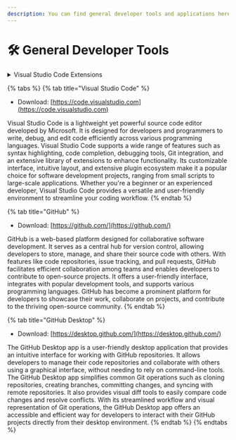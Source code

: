 ```yaml
---
description: You can find general developer tools and applications here!
---
```


# 🛠 General Developer Tools



<details>

<summary>Visual Studio Code Extensions</summary>

* Prettier: [https://marketplace.visualstudio.com/items?itemName=esbenp.prettier-vscode](https://marketplace.visualstudio.com/items?itemName=esbenp.prettier-vscode)
* Live Server: [https://marketplace.visualstudio.com/items?itemName=ritwickdey.LiveServer](https://marketplace.visualstudio.com/items?itemName=ritwickdey.LiveServer)
* Intellicode: [https://marketplace.visualstudio.com/items?itemName=VisualStudioExptTeam.vscodeintellicode](https://marketplace.visualstudio.com/items?itemName=VisualStudioExptTeam.vscodeintellicode)
* GitLens: [https://marketplace.visualstudio.com/items?itemName=eamodio.gitlens](https://marketplace.visualstudio.com/items?itemName=eamodio.gitlens)

</details>

{% tabs %}
{% tab title="Visual Studio Code" %}
* Download: [https://code.visualstudio.com](https://code.visualstudio.com)

Visual Studio Code is a lightweight yet powerful source code editor developed by Microsoft. It is designed for developers and programmers to write, debug, and edit code efficiently across various programming languages. Visual Studio Code supports a wide range of features such as syntax highlighting, code completion, debugging tools, Git integration, and an extensive library of extensions to enhance functionality. Its customizable interface, intuitive layout, and extensive plugin ecosystem make it a popular choice for software development projects, ranging from small scripts to large-scale applications. Whether you're a beginner or an experienced developer, Visual Studio Code provides a versatile and user-friendly environment to streamline your coding workflow.
{% endtab %}

{% tab title="GitHub" %}
* Download: [https://github.com/](https://github.com/)

GitHub is a web-based platform designed for collaborative software development. It serves as a central hub for version control, allowing developers to store, manage, and share their source code with others. With features like code repositories, issue tracking, and pull requests, GitHub facilitates efficient collaboration among teams and enables developers to contribute to open-source projects. It offers a user-friendly interface, integrates with popular development tools, and supports various programming languages. GitHub has become a prominent platform for developers to showcase their work, collaborate on projects, and contribute to the thriving open-source community.
{% endtab %}

{% tab title="GitHub Desktop" %}
* Download: [https://desktop.github.com/](https://desktop.github.com/)

The GitHub Desktop app is a user-friendly desktop application that provides an intuitive interface for working with GitHub repositories. It allows developers to manage their code repositories and collaborate with others using a graphical interface, without needing to rely on command-line tools. The GitHub Desktop app simplifies common Git operations such as cloning repositories, creating branches, committing changes, and syncing with remote repositories. It also provides visual diff tools to easily compare code changes and resolve conflicts. With its streamlined workflow and visual representation of Git operations, the GitHub Desktop app offers an accessible and efficient way for developers to interact with their GitHub projects directly from their desktop environment.
{% endtab %}
{% endtabs %}
